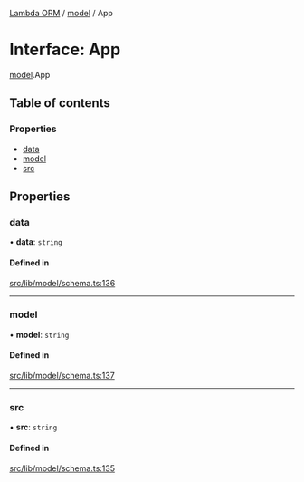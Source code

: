 [Lambda ORM](../README.md) / [model](../modules/model.md) / App

# Interface: App

[model](../modules/model.md).App

## Table of contents

### Properties

- [data](model.App.md#data)
- [model](model.App.md#model)
- [src](model.App.md#src)

## Properties

### data

• **data**: `string`

#### Defined in

[src/lib/model/schema.ts:136](https://github.com/FlavioLionelRita/lambdaorm/blob/baac5cd/src/lib/model/schema.ts#L136)

___

### model

• **model**: `string`

#### Defined in

[src/lib/model/schema.ts:137](https://github.com/FlavioLionelRita/lambdaorm/blob/baac5cd/src/lib/model/schema.ts#L137)

___

### src

• **src**: `string`

#### Defined in

[src/lib/model/schema.ts:135](https://github.com/FlavioLionelRita/lambdaorm/blob/baac5cd/src/lib/model/schema.ts#L135)
